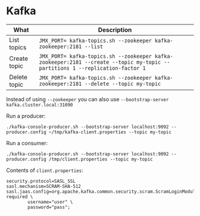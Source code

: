 # Kafka

What | Description
--- | ---
List topics | `JMX_PORT= kafka-topics.sh --zookeeper kafka-zookeeper:2181 --list`
Create topic | `JMX_PORT= kafka-topics.sh --zookeeper kafka-zookeeper:2181 --create --topic my-topic --partitions 1 --replication-factor 1`
Delete topic | `JMX_PORT= kafka-topics.sh --zookeeper kafka-zookeeper:2181 --delete --topic my-topic`             

Instead of using `--zookeeper` you can also use `--bootstrap-server kafka.cluster.local:31090`

Run a producer:
```
./kafka-console-producer.sh --bootstrap-server localhost:9092 --producer.config ~/tmp/kafka-client.properties --topic my-topic
```

Run a consumer:
```
./kafka-console-producer.sh --bootstrap-server localhost:9092 --producer.config /tmp/client.properties --topic my-topic
```

Contents of `client.properties`:
```
security.protocol=SASL_SSL
sasl.mechanism=SCRAM-SHA-512
sasl.jaas.config=org.apache.kafka.common.security.scram.ScramLoginModule required \
        username="user" \
        password="pass";
```
